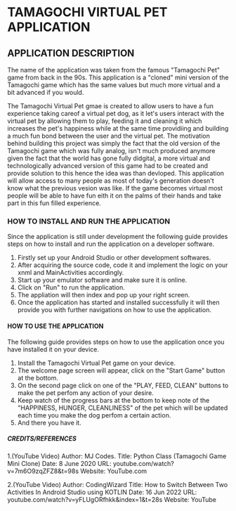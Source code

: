 <h1>TAMAGOCHI VIRTUAL PET APPLICATION</h1>

<h2>APPLICATION DESCRIPTION</h2>
<p>The name of the application was taken from the famous "Tamagochi Pet" game from back in the 90s. This application is a "cloned" mini version of the Tamagochi game which has the same values but much more virtual and a bit advanced if you would.</p>

<p>The Tamagochi Virtual Pet gmae is created to allow users to have a fun experience taking careof a virtual pet dog, as it let's users interact with the virtual pet by allowing them to play, feeding it and cleaning it which increases the pet's happiness while at the same time providiing and building a much fun bond between the user and the virtual pet. The motivation behind building this project was simply the fact that the old version of the Tamagochi game which was fully analog, isn't much produced anymore given the fact that the world has gone fully didgital, a more virtual and technologically  advanced version of this game had to be created and provide solution to this hence the idea was than devloped. This application will allow access to many people as most of today's generation doesn't know what the previous vesion was like. If the game becomes virtual most people will be able to have fun eith it on the palms of their hands and take part in this fun filled experience.</p>

<h3>HOW TO INSTALL AND RUN THE APPLICATION</h3>
<p>Since the application is still under development the following guide provides steps on how to install and run the application on a developer software.

1. Firstly set up your Android Studio or other development softwares.
2. After acquiring the source code, code it and implement the logic on your xnml and MainActivities accordingly.
3. Start up your emulator software and make sure it is online.
4. Click on "Run" to run the application.
5. The appliation will then index and pop up your right screen.
6. Once the application has started and installed successfully it will then provide you with further navigations on how to use the application.</p>

<h4>HOW TO USE THE APPLICATION</h4>
<p>The following guide provides steps on how to use the application once you have installed it on your device.

1. Install the Tamagochi Virtual Pet game on your device.
2. The welcome page screen will appear, click on the "Start Game" button at the bottom.
3. On the second page click on one of the "PLAY, FEED, CLEAN" buttons to make the pet perfom any action of your desire.
4. Keep watch of the progress bars at the bottom to keep note of the "HAPPINESS, HUNGER, CLEANLINESS" of the pet which will be updated each time you make the dog perfom a certain action.
5. And there you have it.</p>

<h5>CREDITS/REFERENCES</h5>
<p>1.(YouTube Video)
Author: MJ Codes.
Title: Python Class (Tamagochi Game Mini Clone)
Date: 8 June 2020
URL: youtube.com/watch?v=7m6O9zqZFZ8&t=98s
Website: YouTube.com</p>

<p>2.(YouTube Video)
Author: CodingWizard
Title: How to Switch Between Two Activities In Android Studio using KOTLIN
Date: 16 Jun 2022
URL: youtube.com/watch?v=yFLUgORfhkk&index=1&t=28s
Website: YouTube</p>
